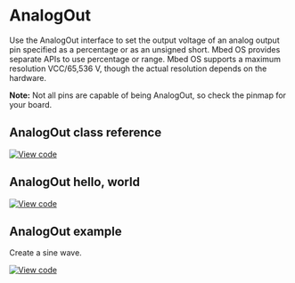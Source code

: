 # AnalogOut

Use the AnalogOut interface to set the output voltage of an analog output pin specified as a percentage or as an unsigned short. Mbed OS provides separate APIs to use percentage or range. Mbed OS supports a maximum resolution VCC/65,536 V, though the actual resolution depends on the hardware.

<span class="notes">**Note:** Not all pins are capable of being AnalogOut, so check the pinmap for your board.</span>

## AnalogOut class reference

[![View code](https://www.mbed.com/embed/?type=library)](https://os.mbed.com/docs/mbed-os/development/mbed-os-api-doxy/classmbed_1_1_analog_out.html)

## AnalogOut hello, world

[![View code](https://www.mbed.com/embed/?url=https://github.com/ARMmbed/mbed-os-snippet-AnalogOut_ex_2/tree/v6.5)](https://github.com/ARMmbed/mbed-os-snippet-AnalogOut_ex_2/blob/v6.5/main.cpp)

## AnalogOut example

Create a sine wave.

[![View code](https://www.mbed.com/embed/?url=https://github.com/ARMmbed/mbed-os-snippet-AnalogOut_ex_1/tree/v6.5)](https://github.com/ARMmbed/mbed-os-snippet-AnalogOut_ex_1/blob/v6.5/main.cpp)
